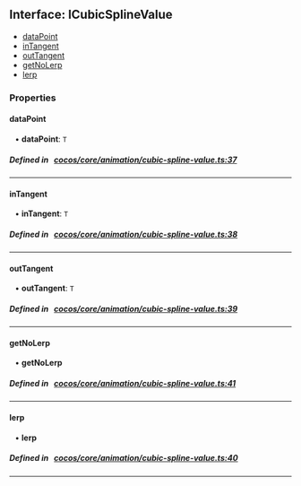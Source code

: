 ## Interface: ICubicSplineValue

- [dataPoint](#dataPoint)
- [inTangent](#inTangent)
- [outTangent](#outTangent)
- [getNoLerp](#getNoLerp)
- [lerp](#lerp)

### Properties

#### dataPoint

<div style="margin-left: 10px;">


• **dataPoint**: ``T``

</div>

##### Defined in &nbsp;   [cocos/core/animation/cubic-spline-value.ts:37](https://github.com/cocos-creator/engine/blob/c7bf6b8a9/cocos/core/animation/cubic-spline-value.ts#L37)&nbsp;
___
#### inTangent

<div style="margin-left: 10px;">


• **inTangent**: ``T``

</div>

##### Defined in &nbsp;   [cocos/core/animation/cubic-spline-value.ts:38](https://github.com/cocos-creator/engine/blob/c7bf6b8a9/cocos/core/animation/cubic-spline-value.ts#L38)&nbsp;
___
#### outTangent

<div style="margin-left: 10px;">


• **outTangent**: ``T``

</div>

##### Defined in &nbsp;   [cocos/core/animation/cubic-spline-value.ts:39](https://github.com/cocos-creator/engine/blob/c7bf6b8a9/cocos/core/animation/cubic-spline-value.ts#L39)&nbsp;
___
#### getNoLerp

<div style="margin-left: 10px;">


• **getNoLerp**

</div>

##### Defined in &nbsp;   [cocos/core/animation/cubic-spline-value.ts:41](https://github.com/cocos-creator/engine/blob/c7bf6b8a9/cocos/core/animation/cubic-spline-value.ts#L41)&nbsp;
___
#### lerp

<div style="margin-left: 10px;">


• **lerp**

</div>

##### Defined in &nbsp;   [cocos/core/animation/cubic-spline-value.ts:40](https://github.com/cocos-creator/engine/blob/c7bf6b8a9/cocos/core/animation/cubic-spline-value.ts#L40)&nbsp;
___
